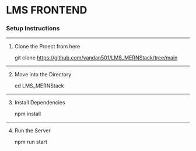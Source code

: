 # LMS FRONTEND

### Setup Instructions

***********************************************************************
1. Clone the Proect from here

    git clone https://github.com/vandan501/LMS_MERNStack/tree/main

***********************************************************************    
2. Move into the Directory

    cd LMS_MERNStack 

***********************************************************************    
3. Install Dependencies

    npm install
***********************************************************************    
4. Run the Server

    npm run start

